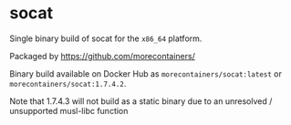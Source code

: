 # socat

Single binary build of socat for the `x86_64` platform.

Packaged by https://github.com/morecontainers/

Binary build available on Docker Hub as `morecontainers/socat:latest` or `morecontainers/socat:1.7.4.2`.

Note that 1.7.4.3 will not build as a static binary due to an unresolved / unsupported musl-libc function
